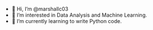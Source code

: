 - 👋 Hi, I’m @marshallc03
- 👀 I’m interested in Data Analysis and Machine Learning.
- 🌱 I’m currently learning to write Python code. 


<!---
marshallc03/marshallc03 is a ✨ special ✨ repository because its `README.md` (this file) appears on your GitHub profile.
You can click the Preview link to take a look at your changes.
--->
